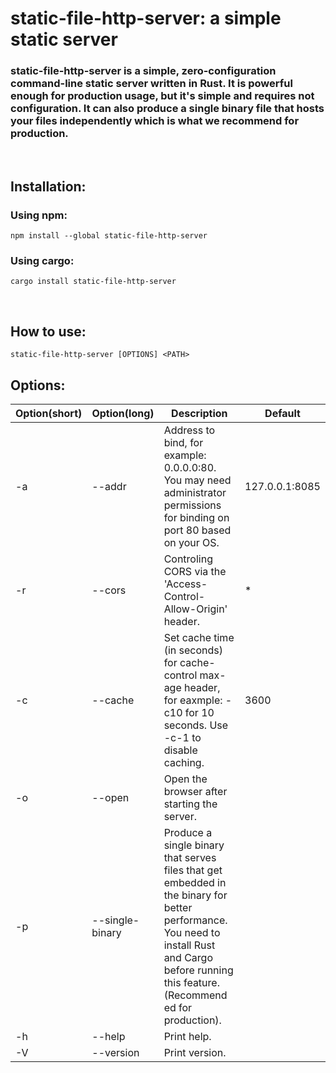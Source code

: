 # static-file-http-server: a simple static server
### static-file-http-server is a simple, zero-configuration command-line static server written in Rust. It is powerful enough for production usage, but it's simple and requires not configuration. It can also produce a single binary file that hosts your files independently which is what we recommend for production.

<br />

## Installation:
### Using npm:
`npm install --global static-file-http-server`

### Using cargo:

`cargo install static-file-http-server`

<br />

## How to use:
`static-file-http-server [OPTIONS] <PATH>`

## Options:
| Option(short) | Option(long)    | Description                                                                                                                                                                                       | Default      |
|---------------|-----------------|---------------------------------------------------------------------------------------------------------------------------------------------------------------------------------------------------|--------------|
| -a            | --addr          | Address to bind, for example: 0.0.0.0:80. You may need administrator permissions for binding on port 80 based on your OS.                                                                         | 127.0.0.1:8085 |
| -r            | --cors          | Controling CORS via the 'Access-Control-Allow-Origin' header.                                                                                                                                     | *            |
| -c            | --cache         | Set cache time (in seconds) for cache-control max-age header, for eaxmple: -c10 for 10 seconds. Use -c-1 to disable caching.                                                                      | 3600         |
| -o            | --open          | Open the browser after starting the server.                                                                                                                                                       |              |
| -p            | --single-binary | Produce a single binary that serves files that get embedded in the binary for better performance. You need to install Rust and Cargo before running this feature. (Recommend  ed for production). |              |
| -h            | --help          | Print help.                                                                                                                                                                                       |              |
| -V            | --version       | Print version.                                                                                                                                                                                    |              |
